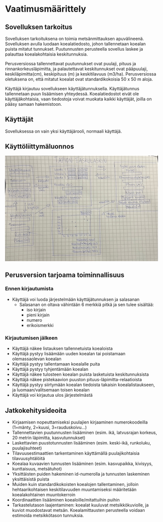 # Vaatimusmäärittely

## Sovelluksen tarkoitus

Sovelluksen tarkoituksena on toimia metsänmittauksen apuvälineenä. 
Sovelluksen avulla luodaan koealatiedosto, johon tallennetaan koealan puista mitatut tunnukset. Puutunnusten perusteella sovellus laskee 
ja palauttaa koealakohtaisia keskitunnuksia.

Perusversiossa tallennettavat puutunnukset ovat puulaji, pituus ja 
rinnankorkeusläpimitta, ja palautettavat keskitunnukset ovat pääpuulaji, keskiläpimitta(cm), keskipituus 
(m) ja keskitilavuus (m3/ha). Perusversiossa oletuksena on, että 
mitatut koealat ovat standardikokoisia 50 x 50 m aloja.

Käyttäjä kirjautuu sovellukseen käyttäjätunnuksella. Käyttäjätunnus tallennetaan puun lisäämisen yhteydessä. Koealatiedostot eivät ole käyttäjäkohtaisia, vaan tiedostoja voivat muokata kaikki käyttäjät, joilla on pääsy samaan hakemistoon.

## Käyttäjät

Sovelluksessa on vain yksi käyttäjärooli, normaali käyttäjä.

## Käyttöliittymäluonnos

![Käyttöliittymä](https://github.com/annis1234/TapionTaskulaskin/blob/main/dokumentaatio/kuvat/kayttoliittyma.jpeg)

## Perusversion tarjoama toiminnallisuus

### Ennen kirjautumista

- Käyttäjä voi luoda järjestelmään käyttäjätunnuksen ja salasanan
  - Salasanan on oltava vähintään 6 merkkiä pitkä ja sen tulee sisältää:
    - iso kirjain
    - pieni kirjain
    - numero
    - erikoismerkki

### Kirjautumisen jälkeen

- Käyttäjä näkee listauksen tallennetuista koealoista
- Käyttäjä pystyy lisäämään uuden koealan tai poistamaan olemassaolevan koealan
- Käyttäjä pystyy tallentamaan koealalle puita
- Käyttäjä pystyy tyhjentämään koealan
- Käyttäjä näkee tulosteen koealan puista lasketuista keskitunnuksista
- Käyttäjä näkee pistekaavion puuston pituus-läpimitta-relaatioista 
- Käyttäjä pystyy siirtymään koealan tiedoista takaisin koealalistaukseen, 
ja luomaan/valitsemaan toisen koealan
- Käyttäjä voi kirjautua ulos järjestelmästä

## Jatkokehitysideoita

- Kirjaamisen nopeuttamiseksi puulajien kirjaaminen numerokoodeilla (1=mänty, 2=kuusi, 3=rauduskoivu...) 
- Tallennettavien puutunnusten lisääminen (esim. ikä, latvusrajan korkeus, 
20 metrin läpimitta, kasvutunnukset) 
- Laskettavien puustotunnusten lisääminen (esim. keski-ikä, runkoluku, puulajisuhteet)
- Tilavuusestimaattien tarkentaminen käyttämällä puulajikohtaisia tilavuusyhtälöitä
- Koealaa kuvaavien tunnusten lisääminen (esim. kasvupaikka, kivisyys, 
kunttaisuus, metsätuhot)
- Yksittäisten puiden hakeminen id-numerolla ja tunnusten 
laskeminen yksittäisistä puista
- Muiden kuin standardikokoisten koealojen tallentaminen, jolloin hehtaarikohtaisen
keskitilavuuden muuntamiseksi määritetään koealakohtainen muuntokerroin
- Koordinaattien lisääminen koealoille/mitattuihin puihin
- Tarkastelutason laajentaminen: koealat kuuluvat metsikkökuviolle, ja kuviot muodostavat metsän. Koealamittausten perusteella voidaan estimoida 
metsikkötason tunnuksia.
